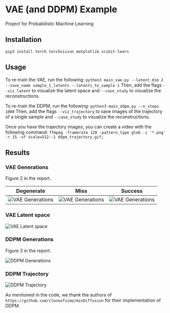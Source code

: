# VAE (and DDPM) Example

Project for Probabilistic Machine Learning

## Installation

```pip3 install torch torchvision matplotlib scikit-learn```

## Usage

To re-train the VAE, run the following:
```python3 main_vae.py --latent_dim 2 --save_name sample_1_latents --latents_to_sample 1```
Then, add the flags `--viz_latent` to visualize the latent space and `--case_study` to visualize the reconstructions.

To re-train the DDPM, run the following:
```python3 main_ddpm.py --n_steps 1000```
Then, add the flags `--viz_trajectory` to save images of the trajectory of a single sample and `--case_study` to visualize the reconstructions.

Once you have the trajectory images, you can create a video with the following command:
```ffmpeg -framerate 120 -pattern_type glob -i '*.png' -r 15 -vf scale=512:-1 ddpm_trajectory.gif;```

## Results

### VAE Generations

Figure 2 in the report.

| Degenerate | Miss | Success |
| --- | --- | --- |
![VAE Generations](vae_fail.png) | ![VAE Generations](vae_half_fail.png) | ![VAE Generations](vae_success.png)

### VAE Latent space

![VAE Latent space](vae_latent_space.png)

### DDPM Generations

Figure 3 in the report.

![DDPM Generations](ddpm_outputs_10.png)

### DDPM Trajectory

![DDPM Trajectory](ddpm-trajectory.png)


As mentioned in the code, we thank the authors of `https://github.com/cloneofsimo/minDiffusion` for their implementation of DDPM.
